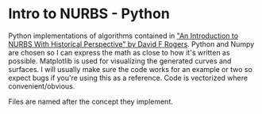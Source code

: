 # Intro to NURBS - Python

Python implementations of algorithms contained in ["An Introduction to NURBS With Historical Perspective" by David F Rogers](https://books.google.fi/books/about/An_Introduction_to_NURBS.html?id=DiyxPUiKvB8C&redir_esc=y). Python and Numpy are chosen so I can express the math as close to how it's written as possible. Matplotlib is used for visualizing the generated curves and surfaces. I will usually make sure the code works for an example or two so expect bugs if you're using this as a reference. Code is vectorized where convenient/obvious.

Files are named after the concept they implement.
